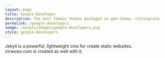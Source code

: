 ```yaml
---
layout: page
title: Google Developer
description: The most famous themes packaged as gem-theme, <strong>available fo free!</strong><br><strong>Ready-to-use</strong> themes, enriched with <strong>useful and powerful features.</strong>
permalink: /google-developers
image: /assets/images/google-developers.png
style: google-developers
---
```

Jekyll is a powerful, lightweight cms for create static websites. *mrwooo.com* is created as well with it.
